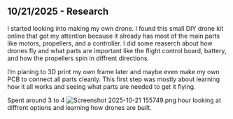 <!--
  ===================    !!READ THIS NOTICE!!   ====================
  DO NOT edit this file manually. Your changes WILL BE OVERWRITTEN!
  This journal is auto generated and updated by Hack Club Blueprint.
  To edit this file, please edit your journal entries on Blueprint.
  ==================================================================
-->

## 10/21/2025 - Research  

I started looking into making my own drone. I found this small DIY drone kit online that got my attention because it already has most of the main parts like motors, propellers, and a controller. I did some reaserch about how drones fly and what parts are important like the flight control board, battery, and how the propellers spin in diffrent directions.

I’m planing to 3D print my own frame later and maybe even make my own PCB to connect all parts cleanly. This first step was mostly about learning how it all works and seeing what parts are needed to get it flying.

Spent around 3 to 4 ![Screenshot 2025-10-21 155749.png](https://blueprint.hackclub.com/user-attachments/blobs/proxy/eyJfcmFpbHMiOnsiZGF0YSI6Mzk4NSwicHVyIjoiYmxvYl9pZCJ9fQ==--b376e2173ae73414502561650d5a479675ec46fb/Screenshot%202025-10-21%20155749.png)
 hour looking at diffrent options and learning how drones are built.  

